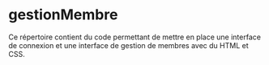 # gestionMembre
Ce répertoire contient du code permettant de mettre en place une interface de connexion et une interface de gestion de membres avec du HTML et CSS.
